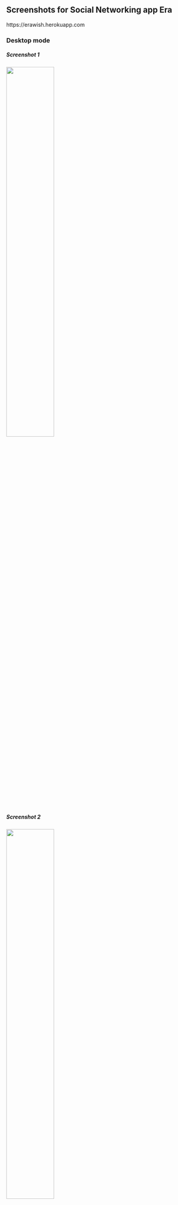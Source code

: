 <h2>Screenshots for Social Networking app Era</h2>
<p>https://erawish.herokuapp.com</p>
<h3>Desktop mode</h3>
<h5>Screenshot 1</h5>
<img src="sample/s1-Desktop.jpg" style="width:50%">
<h5>Screenshot 2</h5>
<img src="sample/s2-desktop.jpg" style="width:50%">
<h5>Screenshot 3</h5>
<img src="sample/s3-desktop.jpg" style="width:50%">
<h5>Screenshot 4</h5>
<img src="sample/s4-desktop.jpg" style="width:50%">
<h5>Screenshot 5</h5>
<img src="sample/s5-desktop.jpg" style="width:50%">
<h5>Screenshot 6</h5>
<img src="sample/s6-desktop.jpg" style="width:50%">
<h5>Screenshot 7</h5>
<img src="sample/s7-desktop.jpg" style="width:50%">
<h3>Mobile mode</h3>
<h5>Screenshot 1</h5>
<img src="sample/m1.png" style="width:50%">
<h5>Screenshot 2</h5>
<img src="sample/m2.png" style="width:50%">
<h5>Screenshot 3</h5>
<img src="sample/m3.png" style="width:50%">
<h5>Screenshot 4</h5>
<img src="sample/m4.png" style="width:50%">
<h5>Screenshot 5</h5>
<img src="sample/m5.png" style="width:50%">